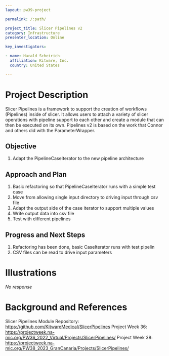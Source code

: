 ```yaml
---
layout: pw39-project

permalink: /:path/

project_title: Slicer Pipelines v2
category: Infrastructure
presenter_location: Online

key_investigators:

- name: Harald Scheirich
  affiliation: Kitware, Inc.
  country: United States

---
```


# Project Description

<!-- Add a short paragraph describing the project. -->

Slicer Pipelines is a framework to support the creation of workflows (Pipelines) inside of slicer. It allows users to attach a variety of slicer operations with pipeline support to each other and create a module that can then be executed on its own. Pipelines v2 is based on the work that Connor and others did with the ParameterWrapper.

## Objective

<!-- Describe here WHAT you would like to achieve (what you will have as end result). -->

1.  Adapt the PipelineCaseIterator to the new pipeline architecture

## Approach and Plan

<!-- Describe here HOW you would like to achieve the objectives stated above. -->

1.  Basic refactoring so that PipelineCaseIterator runs with a simple test case
2.  Move from allowing single input directory to driving input through csv file
3.  Adapt the output side of the case iterator to support multiple values
4.  Write output data into csv file
5.  Test with different pipelines

## Progress and Next Steps

<!-- Update this section as you make progress, describing of what you have ACTUALLY DONE.
     If there are specific steps that you could not complete then you can describe them here, too. -->

1.  Refactoring has been done, basic CaseIterator runs with test pipelin
2.  CSV files can be read to drive input parameters

# Illustrations

<!-- Add pictures and links to videos that demonstrate what has been accomplished. -->

*No response*

# Background and References

<!-- If you developed any software, include link to the source code repository.
     If possible, also add links to sample data, and to any relevant publications. -->

Slicer Pipelines Module Repository: <https://github.com/KitwareMedical/SlicerPipelines>
Project Week 36: <https://projectweek.na-mic.org/PW36_2022_Virtual/Projects/SlicerPipelines/>
Project Week 38: <https://projectweek.na-mic.org/PW38_2023_GranCanaria/Projects/SlicerPipelines/>
